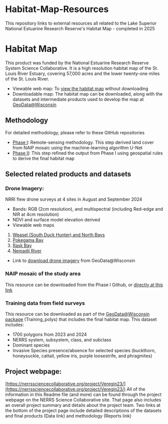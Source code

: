 # Habitat-Map-Resources
This repository links to external resources all related to the Lake Superior National Estuarine Research Reserve's Habitat Map - completed in 2025

# Habitat Map
This product was funded by the National Estuarine Research Reserve System Science Collaborative.
It is a high resolution habitat map of the St. Louis River Estuary, covering 57,000 acres and the
lower twenty-one miles of the St. Louis River.
- Viewable web map: To [view the habitat map](https://uw-mad.maps.arcgis.com/apps/mapviewer/index.html?webmap=dd5649dccb664124907db532d8cb24e3) without downloading
- Downloadable map: The habitat map can be downloaded, along with the datasets and
  intermediate products used to develop the map at [GeoData@Wisconsin](https://geodata.wisc.edu/catalog/4BEDD9CC-8E09-477D-B372-151BD36E9FFA)

## Methodology
For detailed methodology, please refer to these GitHub repositories
-  [Phase I](https://github.com/umn-uspa/StLouisEstuary_LandCover): Remote-sensing methodology. This step derived land cover from NAIP mosaic
using the machine-learning algorithm U-Net
-  [Phase II](https://github.com/WIStCart/StLouisEstuary-HabitatMap): This step refined the output from Phase I using geospatial rules to derive the
final habitat map

## Selected related products and datasets
### Drone Imagery: 
NRRI flew drone surveys at 4 sites in August and September 2024
- Bands: RGB (2cm resolution), and multispectral (including Red-edge and NIR at 4cm resolution)
- NDVI and surface model elevation derived
- Viewable web maps
1.  [Weasel (South Duck Hunter) and North Bays](https://umn.maps.arcgis.com/apps/mapviewer/index.html?webmap=8b84ade075d24121b4a8a37a1c2e8d11)
2.  [Pokegama Bay](https://umn.maps.arcgis.com/apps/mapviewer/index.html?webmap=12458ec7e8294025ba6e457b1cbca25d)
3.  [Rask Bay](https://umn.maps.arcgis.com/apps/mapviewer/index.html?webmap=ab4fd57076c14313b3e8585cbf2aaaf7)
4.  [Nemadji River](https://umn.maps.arcgis.com/apps/mapviewer/index.html?webmap=0fa05f3d6e3c40de9ecbf65867613490)
-  Link to [download drone imagery](https://geodata.wisc.edu/catalog/A2B11A46-9B56-4187-8B60-A2C0DF6D193B) from GeoData@Wisconsin

### NAIP mosaic of the study area 
This resource can be downloaded from the Phase I Github, or [directly at this link](https://s3.msi.umn.edu/stlouis-estuary-habitat/NAIP_summer_mosaic_cropped.tif)
### Training data from field surveys 
This resource can be downloaded as part of the [GeoData@Wisconsin package](https://geodata.wisc.edu/catalog/4BEDD9CC-8E09-477D-B372-151BD36E9FFA) (Training_polys) that includes the final habitat map. 
This dataset includes:
- 1700 polygons from 2023 and 2024
- NERRS system, subsystem, class, and subclass
- Dominant species
- Invasive Species presence/absence for selected species (buckthorn, honeysuckle, cattail, yellow iris, purple loosestrife, and phragmites)

## Project webpage: 
[https://nerrssciencecollaborative.org/project/Veregin23/](https://nerrssciencecollaborative.org/project/Veregin23/)
All of the information in this Readme file (and more) can be found through the project webpage on
the NERRS Science Collaborative site. That page also includes an overall project summary and
details about the project team. Two links at the bottom of the project page include detailed descriptions
of the datasets and final products (Data link) and methodology (Reports link)
